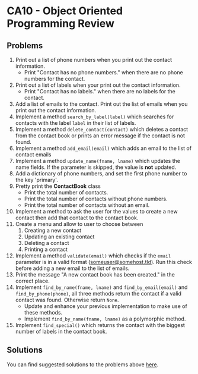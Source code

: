 # CA10 - Object Oriented Programming Review

## Problems

1. Print out a list of phone numbers when you print out the contact information.
   * Print "Contact has no phone numbers." when there are no phone numbers for the contact.
2. Print out a list of labels when your print out the contact information.
   * Print "Contact has no labels." when there are no labels for the contact.
3. Add a list of emails to the contact. Print out the list of emails when you print out the contact information.
4. Implement a method `search_by_label(label)` which searches for contacts with the label `label` in their list of labels.
5. Implement a method `delete_contact(contact)` which deletes a contact from the contact book or prints an error message if the contact is not found.
6. Implement a method `add_email(email)` which adds an email to the list of contact emails
7. Implement a method `update_name(fname, lname)` which updates the name fields. If the parameter is skipped, the value is **not** updated.
8. Add a dictionary of phone numbers, and set the first phone number to the key 'primary'.
9. Pretty print the **ContactBook** class
   * Print the total number of contacts.
   * Print the total number of contacts without phone numbers.
   * Print the total number of contacts without an email.
10. Implement a method to ask the user for the values to create a new contact then add that contact to the contact book.
11. Create a menu and allow to user to choose between
    1.  Creating a new contact
    2.  Updating an existing contact
    3.  Deleting a contact
    4.  Printing a contact
12. Implement a method `validate(email)` which checks if the `email` parameter is in a valid format (someuser@somehost.tld). Run this check before adding a new email to the list of emails.
13. Print the message "A new contact book has been created." in the correct place.
14. Implement `find_by_name(fname, lname)` and `find_by_email(email)` and `find_by_phone(phone)`, all three methods return the contact if a valid contact was found. Otherwise return `None`.
    * Update and enhance your previous implementation to make use of these methods.
    * Implement `find_by_name(fname, lname)` as a polymorphic method. 
15. Implement `find_special()` which returns the contact with the biggest number of labels in the contact book.

## Solutions

You can find suggested solutions to the problems above [here](./CA10-solutions/).